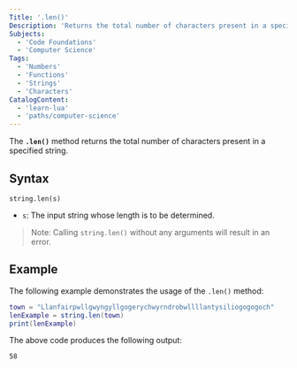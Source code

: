 ```yaml
---
Title: '.len()'
Description: 'Returns the total number of characters present in a specified string.'
Subjects:
  - 'Code Foundations'
  - 'Computer Science'
Tags:
  - 'Numbers'
  - 'Functions'
  - 'Strings'
  - 'Characters'
CatalogContent:
  - 'learn-lua'
  - 'paths/computer-science'
---
```


The **`.len()`** method returns the total number of characters present in a specified string.

## Syntax

```pseudo
string.len(s)
```

- `s`: The input string whose length is to be determined.

> Note: Calling `string.len()` without any arguments will result in an error.

## Example

The following example demonstrates the usage of the `.len()` method:

```lua
town = "Llanfairpwllgwyngyllgogerychwyrndrobwllllantysiliogogogoch"
lenExample = string.len(town)
print(lenExample)
```

The above code produces the following output:

```shell
58
```

